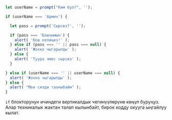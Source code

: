 

```js run demo
let userName = prompt("Ким бул?", '');

if (userName === 'Админ') {

  let pass = prompt('Сырсөз?', '');

  if (pass === 'Башчымын') {
    alert( 'Кош келиңиз!' );
  } else if (pass === '' || pass === null) {
    alert( 'Жокко чыгарылды' );
  } else {
    alert( 'Туура эмес сырсөз' );
  }

} else if (userName === '' || userName === null) {
  alert( 'Жокко чыгарылды' );
} else {
  alert( "Мен сизди тааныбайм" );
}
```

`if` блокторунун ичиндеги вертикалдык чегинүүлөрүнө көңүл буруңуз. Алар техникалык жактан талап кылынбайт, бирок кодду окууга ыңгайлуу кылат.
